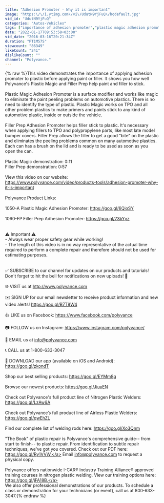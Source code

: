 ```yaml
---
title: "Adhesion Promoter - Why it is important"
image: "https:\/\/i.ytimg.com\/vi\/UdutN9YjFuQ\/hqdefault.jpg"
vid_id: "UdutN9YjFuQ"
categories: "Autos-Vehicles"
tags: ["importance of adhesion promoter","plastic magic adhesion promoter","filler prep adhesion promoter"]
date: "2022-01-17T09:53:58+03:00"
vid_date: "2016-03-16T20:21:34Z"
duration: "PT1M57S"
viewcount: "86349"
likeCount: "241"
dislikeCount: ""
channel: "Polyvance."
---
```

{% raw %}This video demonstrates the importance of applying adhesion promoter to plastic before applying paint or filler.  It shows you how well Polyvance's Plastic Magic and Filler Prep help paint and filler to stick.<br /><br />Plastic Magic Adhesion Promoter is a surface modifier and works like magic to eliminate the paint peeling problems on automotive plastics. There is no need to identify the type of plastic. Plastic Magic works on TPO and all other problem plastics to make primers and paints stick to any kind of automotive plastic, inside or outside the vehicle.<br /><br />Filler Prep Adhesion Promoter helps filler stick to plastic. It's necessary when applying fillers to TPO and polypropylene parts, like most late model bumper covers. Filler Prep allows the filler to get a good &quot;bite&quot; on the plastic and eliminates the peeling problems common on many automotive plastics. Each can has a brush on the lid and is ready to be used as soon as you open the can.<br /><br />Plastic Magic demonstration: 0:11<br />Filler Prep demonstration: 0:57<br /><br />View this video on our website: <a rel="nofollow" target="blank" href="https://www.polyvance.com/video/products-tools/adhesion-promoter-why-it-is-important">https://www.polyvance.com/video/products-tools/adhesion-promoter-why-it-is-important</a><br /><br />Polyvance Product Links:<br /><br />1050-A Plastic Magic Adhesion Promoter: <a rel="nofollow" target="blank" href="https://goo.gl/6QioSY">https://goo.gl/6QioSY</a><br /><br />1060-FP Filler Prep Adhesion Promoter: <a rel="nofollow" target="blank" href="https://goo.gl/73bYyz">https://goo.gl/73bYyz</a><br /><br /><br />⚠️ Important ⚠️<br />- Always wear proper safety gear while working!<br />- The length of this video is in no way representative of the actual time required to perform a complete repair and therefore should not be used for estimating purposes.<br /><br /><br />✅ SUBSCRIBE to our channel for updates on our products and tutorials! Don't forget to hit the bell for notifications on new uploads! 🔔<br /><br />🌐 VISIT us at <a rel="nofollow" target="blank" href="http://www.polyvance.com">http://www.polyvance.com</a><br /><br />✉️ SIGN UP for our email newsletter to receive product information and new video alerts! <a rel="nofollow" target="blank" href="https://goo.gl/B7T8W4">https://goo.gl/B7T8W4</a><br /><br />👍 LIKE us on Facebook: <a rel="nofollow" target="blank" href="https://www.facebook.com/polyvance">https://www.facebook.com/polyvance</a><br /><br />📷 FOLLOW us on Instagram: <a rel="nofollow" target="blank" href="https://www.instagram.com/polyvance/">https://www.instagram.com/polyvance/</a><br /><br />📧 EMAIL us at info@polyvance.com<br /><br />📞 CALL us at 1-800-633-3047<br /><br />📱 DOWNLOAD our app (available on iOS and Android): <a rel="nofollow" target="blank" href="https://goo.gl/zkondT">https://goo.gl/zkondT</a><br /><br />Shop our best selling products: <a rel="nofollow" target="blank" href="https://goo.gl/EYMm8g">https://goo.gl/EYMm8g</a><br /><br />Browse our newest products: <a rel="nofollow" target="blank" href="https://goo.gl/JiuuEN">https://goo.gl/JiuuEN</a><br /><br />Check out Polyvance's full product line of Nitrogen Plastic Welders: <a rel="nofollow" target="blank" href="https://goo.gl/LzAw6A">https://goo.gl/LzAw6A</a><br /><br />Check out Polyvance’s full product line of Airless Plastic Welders: <a rel="nofollow" target="blank" href="https://goo.gl/qwEhZL">https://goo.gl/qwEhZL</a><br /><br />Find our complete list of welding rods here: <a rel="nofollow" target="blank" href="https://goo.gl/Xo3Qnm">https://goo.gl/Xo3Qnm</a><br /><br />&quot;The Book&quot; of plastic repair is Polyvance's comprehensive guide-- from start to finish-- to plastic repair. From identification to subtle repair techniques, we've got you covered. Check out our PDF here: <a rel="nofollow" target="blank" href="https://goo.gl/Ry1VVW.">https://goo.gl/Ry1VVW.</a> Email info@polyvance.com to request a physical copy.<br /><br />Polyvance offers nationwide I-CAR® Industry Training Alliance® approved training courses in nitrogen plastic welding. View our training options here: <a rel="nofollow" target="blank" href="https://goo.gl/jFA18B.">https://goo.gl/jFA18B.</a><br />We also offer professional demonstrations of our products. To schedule a class or demonstration for your technicians (or event), call us at 800-633-3047.{% endraw %}

